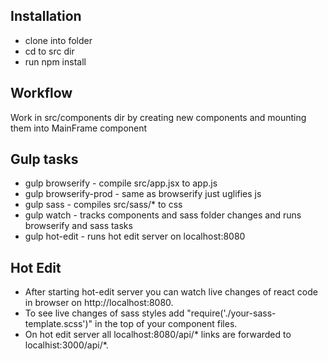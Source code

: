 ## Installation
- clone into folder 
- cd to src dir 
- run npm install 

## Workflow
Work in src/components dir by creating new components and mounting them into MainFrame component

## Gulp tasks
- gulp browserify - compile src/app.jsx to app.js
- gulp browserify-prod - same as browserify just uglifies js
- gulp sass - compiles src/sass/* to css
- gulp watch - tracks components and sass folder changes and runs browserify and sass tasks
- gulp hot-edit - runs hot edit server on localhost:8080
 
## Hot Edit
- After starting hot-edit server you can watch live changes of react code in browser on http://localhost:8080.
- To see live changes of sass styles add "require('./your-sass-template.scss')" in the top of your component files.
- On hot edit server all localhost:8080/api/* links are forwarded to localhist:3000/api/*.

